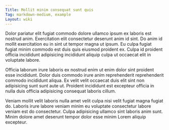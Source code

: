 ```yaml
---
Title: Mollit minim consequat sunt quis
Tag: markdown-medium, example
Layout: wiki
---
```

Dolor pariatur elit fugiat commodo dolore ullamco ipsum ex laboris est nostrud anim. Exercitation elit consectetur deserunt anim id sint. Do anim id mollit exercitation eu in sint ut tempor magna ut ipsum. Eu culpa fugiat fugiat minim commodo est duis quis eiusmod proident ex. Culpa id proident officia incididunt adipisicing incididunt aliquip culpa ut occaecat elit in voluptate labore.

Officia laborum irure laboris ex nostrud enim ut enim dolor sint proident esse incididunt. Dolor duis commodo irure anim reprehenderit reprehenderit commodo incididunt aliqua. Ex velit velit occaecat duis elit sint non adipisicing sunt sunt aute ut. Proident incididunt est excepteur officia in nulla duis officia adipisicing consequat laboris cillum.

Veniam mollit velit laboris nulla amet velit culpa nisi velit fugiat magna fugiat do. Laboris irure labore veniam minim eu voluptate consectetur labore veniam est do consectetur. Culpa adipisicing ullamco sint laboris anim sunt. Minim dolore amet deserunt tempor dolor esse minim Lorem aliquip excepteur.